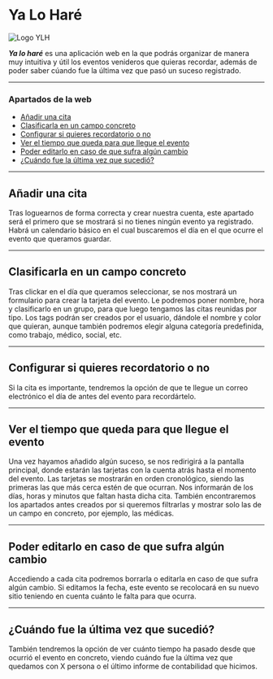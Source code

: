 # Ya Lo Haré

![Logo YLH](https://user-images.githubusercontent.com/92319190/154747519-a407cccd-7a26-42ae-98ad-7d4af44c1a24.png)


**_Ya lo haré_** es una aplicación web en la que podrás organizar de manera muy intuitiva y útil los eventos venideros que quieras recordar, además de poder saber cúando fue la última vez que pasó un suceso registrado.

---

### Apartados de la web ###


+ [Añadir una cita](#añadir-una-cita)
+ [Clasificarla en un campo concreto](#clasificarla-en-un-campo-concreto)
+ [Configurar si quieres recordatorio o no](#configurar-si-quieres-recordatorio-o-no)
+ [Ver el tiempo que queda para que llegue el evento](#ver-el-tiempo-que-queda-para-que-llegue-el-evento)
+ [Poder editarlo en caso de que sufra algún cambio](#poder-editarlo-en-caso-de-que-sufra-algún-cambio)
+ [¿Cuándo fue la última vez que sucedió?](#cuándo-fue-la-última-vez-que-sucedió)

---

## Añadir una cita ##

Tras loguearnos de forma correcta y crear nuestra cuenta, este apartado será el primero que se mostrará si no tienes ningún evento ya registrado. Habrá un calendario básico en el cual buscaremos el día en el que ocurre el evento que queramos guardar.

---

## Clasificarla en un campo concreto ##

Tras clickar en el día que queramos seleccionar, se nos mostrará un formulario para crear la tarjeta del evento. Le podremos poner nombre, hora y clasificarlo en un grupo, para que luego tengamos las citas reunidas por tipo. Los tags podrán ser creados por el usuario, dándole el nombre y color que quieran, aunque también podremos elegir alguna categoría predefinida, como trabajo, médico, social, etc.

---

## Configurar si quieres recordatorio o no ##

Si la cita es importante, tendremos la opción de que te llegue un correo electrónico el día de antes del evento para recordártelo.

---

## Ver el tiempo que queda para que llegue el evento ##

Una vez hayamos añadido algún suceso, se nos redirigirá a la pantalla principal, donde estarán las tarjetas con la cuenta atrás hasta el momento del evento. Las tarjetas se mostrarán en orden cronológico, siendo las primeras las que más cerca estén de que ocurran. Nos informarán de los días, horas y minutos que faltan hasta dicha cita. También encontraremos los apartados antes creados por si queremos filtrarlas y mostrar solo las de un campo en concreto, por ejemplo, las médicas. 

---

## Poder editarlo en caso de que sufra algún cambio ##

Accediendo a cada cita podremos borrarla o editarla en caso de que sufra algún cambio. Si editamos la fecha, este evento se recolocará en su nuevo sitio teniendo en cuenta cuánto le falta para que ocurra.

---

## ¿Cuándo fue la última vez que sucedió? ##

También tendremos la opción de ver cuánto tiempo ha pasado desde que ocurrió el evento en concreto, viendo cuándo fue la última vez que quedamos con X persona o el último informe de contabilidad que hicimos.

